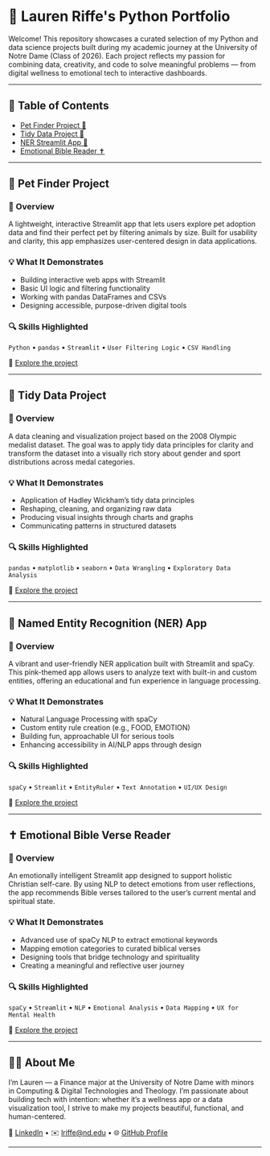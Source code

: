 # 💼 Lauren Riffe's Python Portfolio

Welcome! This repository showcases a curated selection of my Python and data science projects built during my academic journey at the University of Notre Dame (Class of 2026). Each project reflects my passion for combining data, creativity, and code to solve meaningful problems — from digital wellness to emotional tech to interactive dashboards.

---

## 🧭 Table of Contents  
- [Pet Finder Project 🐾](#-pet-finder-project-)  
- [Tidy Data Project 🧹](#-tidy-data-project-)  
- [NER Streamlit App 💖](#-named-entity-recognition-ner-app-)  
- [Emotional Bible Reader ✝️](#-emotional-bible-verse-reader-)

---

## 🐾 Pet Finder Project  

### 📌 Overview  
A lightweight, interactive Streamlit app that lets users explore pet adoption data and find their perfect pet by filtering animals by size. Built for usability and clarity, this app emphasizes user-centered design in data applications.

### 💡 What It Demonstrates  
- Building interactive web apps with Streamlit  
- Basic UI logic and filtering functionality  
- Working with pandas DataFrames and CSVs  
- Designing accessible, purpose-driven digital tools  

### 🔍 Skills Highlighted  
`Python` • `pandas` • `Streamlit` • `User Filtering Logic` • `CSV Handling`

📁 [Explore the project](https://github.com/laurenriffe/Riffe-Python-Portfolio/tree/main/basic_streamlit_app)

---

## 🧹 Tidy Data Project  

### 📌 Overview  
A data cleaning and visualization project based on the 2008 Olympic medalist dataset. The goal was to apply tidy data principles for clarity and transform the dataset into a visually rich story about gender and sport distributions across medal categories.

### 💡 What It Demonstrates  
- Application of Hadley Wickham’s tidy data principles  
- Reshaping, cleaning, and organizing raw data  
- Producing visual insights through charts and graphs  
- Communicating patterns in structured datasets  

### 🔍 Skills Highlighted  
`pandas` • `matplotlib` • `seaborn` • `Data Wrangling` • `Exploratory Data Analysis`

📁 [Explore the project](https://github.com/laurenriffe/Riffe-Python-Portfolio/tree/main/TidyData-Project)

---

## 💖 Named Entity Recognition (NER) App  

### 📌 Overview  
A vibrant and user-friendly NER application built with Streamlit and spaCy. This pink-themed app allows users to analyze text with built-in and custom entities, offering an educational and fun experience in language processing.

### 💡 What It Demonstrates  
- Natural Language Processing with spaCy  
- Custom entity rule creation (e.g., FOOD, EMOTION)  
- Building fun, approachable UI for serious tools  
- Enhancing accessibility in AI/NLP apps through design  

### 🔍 Skills Highlighted  
`spaCy` • `Streamlit` • `EntityRuler` • `Text Annotation` • `UI/UX Design`

📁 [Explore the project](https://github.com/laurenriffe/Riffe-Python-Portfolio/tree/main/NERStreamlitApp)

---

## ✝️ Emotional Bible Verse Reader  

### 📌 Overview  
An emotionally intelligent Streamlit app designed to support holistic Christian self-care. By using NLP to detect emotions from user reflections, the app recommends Bible verses tailored to the user’s current mental and spiritual state.

### 💡 What It Demonstrates  
- Advanced use of spaCy NLP to extract emotional keywords  
- Mapping emotion categories to curated biblical verses  
- Designing tools that bridge technology and spirituality  
- Creating a meaningful and reflective user journey  

### 🔍 Skills Highlighted  
`spaCy` • `Streamlit` • `NLP` • `Emotional Analysis` • `Data Mapping` • `UX for Mental Health`

📁 [Explore the project](https://github.com/laurenriffe/Riffe-Python-Portfolio/tree/main/StreamlitAppFinal)

---

## 🙋‍♀️ About Me

I’m Lauren — a Finance major at the University of Notre Dame with minors in Computing & Digital Technologies and Theology. I’m passionate about building tech with intention: whether it’s a wellness app or a data visualization tool, I strive to make my projects beautiful, functional, and human-centered.

🔗 [LinkedIn](https://www.linkedin.com/in/lauren-riffe) • ✉️ lriffe@nd.edu • 🌐 [GitHub Profile](https://github.com/laurenriffe)

---

